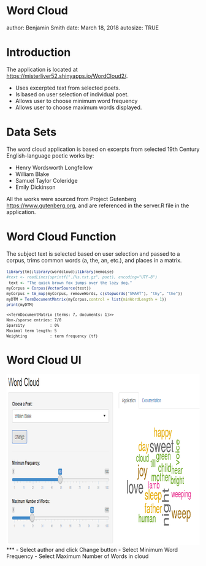 Word Cloud
========================================================
author: Benjamin Smith
date: March 18, 2018
autosize: TRUE

Introduction
========================================================

The application is located at 
<https://misterliver52.shinyapps.io/WordCloud2/>.
- Uses excerpted text from selected poets.
- Is based on user selection of individual poet.
- Allows user to choose minimum word frequency
- Allows user to choose maximum words displayed.

Data Sets
========================================================

The word cloud application is based on excerpts from selected 19th Century 
English-language poetic works by: 

- Henry Wordsworth Longfellow
- William Blake
- Samuel Taylor Coleridge
- Emily Dickinson

All the works were sourced from Project Gutenberg <https://www.gutenberg.org>,
and are referenced in the server.R file in the application.


Word Cloud Function
========================================================
The subject text is selected based on user selection and passed to a corpus,
trims common words (a, the, an, etc.), and places in a matrix.<small>

```r
library(tm);library(wordcloud);library(memoise)
#text <- readLines(sprintf("./%s.txt.gz", poet), encoding="UTF-8")
 text <- "The quick brown fox jumps over the lazy dog."       
myCorpus = Corpus(VectorSource(text))
myCorpus = tm_map(myCorpus, removeWords, c(stopwords("SMART"), "thy", "the"))
myDTM = TermDocumentMatrix(myCorpus,control = list(minWordLength = 1))
print(myDTM)
```

```
<<TermDocumentMatrix (terms: 7, documents: 1)>>
Non-/sparse entries: 7/0
Sparsity           : 0%
Maximal term length: 5
Weighting          : term frequency (tf)
```
</small>  
  
Word Cloud UI
========================================================
<div align="center">
<img src = "WordCloud.png" width=979 height=447>
</div>
***  
- Select author and click Change button
- Select Minimum Word Frequency
- Select Maximum Number of Words in cloud
